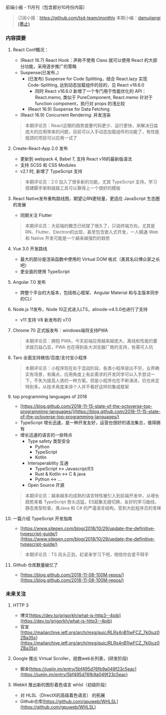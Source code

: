 前端小报 - 11月刊（包含部分10月份内容）

> 订阅小报：https://github.com/txd-team/monthly
> 本期小编：[damujiangr (墨止) ](https://github.com/damujiangr)

### 内容提要
1. React Conf概况：
    + (React 16.7) React Hook：声称不使用 Class 就可以使用 React 的大部分功能，采用逐步推广的策略
    + Suspense(已发布，)
        + (已发布) Suspense for Code Splitting，结合 React.lazy 实现 Code-Splitting, 达到动态加载组件的目的，见 React v16.6.0
            - 同时 React v16.6.0 新增了一个专门用于性能优化的 API：React.memo, 类似于 PureComponent, React.memo 针对于 function component，执行对 props 的浅比较
        + (React 16.9) Suspense for Data Fetching
    + (React 16.9) Concurrent Rendering: 并发渲染
    > 本期评论员：React近期的趋势是要代码更少、运行更快，来解决日益庞大的应用带来的问题，目前可以入手动态加载组件的功能了，有性能瓶颈的项目可以应用一试了

1. Create-React-App 2.0 发布
    + 更新到 webpack 4, Babel 7, 支持 React v16的最新版语法
    + 支持 SCSS 和 CSS Modules
    + v2.1 时, 新增了 TypeScript 支持
    > 本期评论员：2.0 加入了很多新的功能，尤其 TypeScript 支持。学习搭建脚手架和链路工具可以算得上一个很好的模版

1. React Native发布重构路线图，期望让RN更轻量，更适应 JavaScript 生态圈的发展
    + 同期关注 Flutter
    > 本期评论员：大前端的概念已经提了很久了，只说终端方向，尤其是RN、Flutter、Electron的出现，甚至包含嵌入式开发，一人精通 Web 和 Native 开发可能是一个越来越强烈的趋势

1. Vue 3.0 开发路线
    + 最大的部分是渲染函数中使用的 Virtual DOM 格式（美其名曰博众家之长吧）
    + 更全面的使用 TypeScript

1. Angular 7.0 发布
    + 跨整个平台的大版本，包括核心框架、Angular Material 和与主版本同步的CLI

1. Node.js 11发布，Node 10正式进入LTS，alinode-v4.5.0也进行了支持
    + v11 支持 V8 新发布的 v7.0

1. Chrome 70 正式版发布：windows端将支持PWA
    > 本期评论员：拥抱 PWA，今天前端应用越来越庞大，离线和性能的要求就日益凸显，PWA 也在得到各大浏览器厂商的支持，有需可入坑

1. Taro 全面支持微信/百度/支付宝小程序
    > 本期评论员：小程序现在处于混战阶段，各类小程序层出不穷，业界确实有场景，有痛点，应用角度上有此需求的开发同学可以入手尝试一下，不失为提高人效的一种方案。但是小程序也在不断演进，坑也肯定特别多。从技术角度来讲个人并不看好这样的集成框架

1. top programming languages of 2018
    + [https://blog.github.com/2018-11-15-state-of-the-octoverse-top-programming-languages/](https://blog.github.com/2018-11-15-state-of-the-octoverse-top-programming-languages/)
    + TypeScript 增长迅速，是一种开发友好，运营也很好的语法集合，值得拥有
    + 增长迅速的语言的一些特点
        - Type safety 类型安全
            * Python
            * TypeScript
            * Kotlin
        - Interoperability 互通
            * TypeScript <-> Javascript/ES
            * Rust & Kotlin <-> C & java
            * Python <-> ...
        - Open Source 开源
    > 本期评论员：越来越多的成熟的语言特性被引入到前端开发中，从增长趋势来看 TypeScript 势头迅猛，ES超集无缝切换，友好的学习曲线，静态类型检查，类Java 和 C# 的严谨语言结构，受到大批程序员的青睐

1. 一篇介绍 TypeScript 开发指南
    + [https://www.sitepen.com/blog/2018/10/29/update-the-definitive-typescript-guide/](https://www.sitepen.com/blog/2018/10/29/update-the-definitive-typescript-guide/)
    > 本期评论员：TS 风头正劲，赶紧来学习下吧，相信你会爱不释手

1. Github 仓库数量破亿了
    + [https://blog.github.com/2018-11-08-100M-repos/](https://blog.github.com/2018-11-08-100M-repos/)

### 未来关注
1. HTTP 3 
    + 博文[https://dev.to/grigorkh/what-is-http3--4pib](https://dev.to/grigorkh/what-is-http3--4pib)
    + 官宣[https://mailarchive.ietf.org/arch/msg/quic/RLRs4nB1lwFCZ_7k0iuz0ZBa35s](https://mailarchive.ietf.org/arch/msg/quic/RLRs4nB1lwFCZ_7k0iuz0ZBa35s)

1. Google 推出 Virtual Scroller，拯救web长列表，(研发阶段)
    + 掘金[https://juejin.im/entry/5bf495d76fb9a049f23c5eac](https://juejin.im/entry/5bf495d76fb9a049f23c5eac)

1. Webkit 推出新的图形着色语言 whlsl（初级阶段）
    + 对 HLSL（DirectX的高级着色语言） 的拓展
    + Github仓库[https://github.com/gpuweb/WHLSL](https://github.com/gpuweb/WHLSL)

